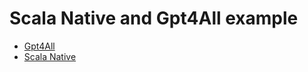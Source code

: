 Scala Native and Gpt4All example
================================

- [Gpt4All](https://github.com/nomic-ai/gpt4all)
- [Scala Native](https://scala-native.org)
